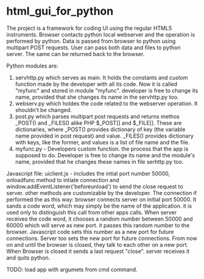 # html_gui_for_python
The project is a framework for coding UI using the regular HTML5 instruments. Browser contacts python local webserver and the operation is performed by python. 
Data is passed from browser to python using multipart POST requests. User can pass both data and files to python server. The same can be returned back to the browser.

Python modules are: 
1. servhttp.py which serves as main. It holds the constants and custom function made by the developer with all its code. Now it is called "myfunc" and stored in module "myfunc". developer is free to change its name, provided that she changes its name in the servhttp.py too.
2. webserv.py which holdes the code related to the webserver operation. It shouldn't be changed.
3. post.py which parses multipart post requests and returns methos _POST() and _FILES() alike PHP $_POST[] and $_FILE[]. These are dictionaries, where _POST() provides dictionary of key (the variable name provided in post request) and value. _FILES() provides dictionary with keys, like the former, and values is a list of file name and the file.
4. myfunc.py - Developers custom function. the process that the app is supposed to do. Developer is free to change its name and the module's name, provided that he changes these names in file serhttp.py too.

Javascript file:
uiclient.js - includes the intial port number 50000, onloadfunc method to intiate connection and window.addEventListener('beforeunload') to send the close request to server.
other methods are customizable by the developer.
The connection if performed the as this way: browser connects server on initial port 50000. It sands a code word, which may simply be the name of the application. it is used only to distinguish this call from other apps calls. When server receives the code word, it chooses a random number between 50000 and 60000 which will serve as new port. it passes this random number to the browser. Javascript code sets this number as a new port for future connections. Server too sets the new port for future connections. From now on and until the browser is closed, they talk to each other on a new port. When Browser is closed it sends a last request "close". server receives it and quits python.

TODO: load app with argumets from cmd command. 
